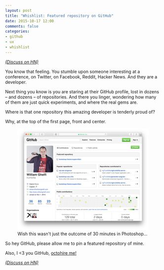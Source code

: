 ```yaml
---
layout: post
title: "Whishlist: Featured repository on GitHub"
date: 2015-10-17 12:00
comments: false
categories:
- github
- ux
- whishlist
---
```


[*(Discuss on HN)*](https://news.ycombinator.com/item?id=10403970)

You know that feeling. You stumble upon someone interesting at a conference, on Twitter, on Facebook, Reddit, Hacker News.
And they are a developer.

Next thing you know is you are staring at their GitHub profile, lost in dozens – and dozens – of repositories.
And there you linger, wondering how many of them are just quick experiments, and where the real gems are.

Where is that one repository this amazing developer is tenderly proud of?

Why, at the top of the first page, front and center.

<figure class="text-center">
    <img src="/images/posts/2015-10-17-github-featured-repository/contributions.png" alt=" " class="img-thumbnail" />
    <caption>Wish this wasn't just the outcome of 30 minutes in Photoshop...</caption>
</figure>

So hey GitHub, please allow me to pin a featured repository of mine.

Also, I <3 you GitHub, [octohire me!](http://octohire.me)

[*(Discuss on HN)*](https://news.ycombinator.com/item?id=10403970)
